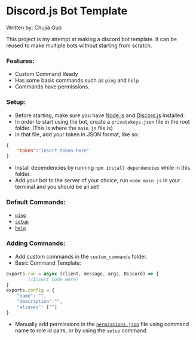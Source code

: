 # Discord.js Bot Template
Written by: Chujia Guo

This project is my attempt at making a discord bot template. It can be reused to make multiple bots without starting from scratch.

### Features:
- Custom Command Ready
- Has some basic commands such as `ping` and `help`
- Commands have permissions.

### Setup:
- Before starting, make sure you have [Node.js](https://nodejs.org/en/download/) and [Discord.js](https://discord.js.org/#/) installed.
- In order to start using the bot, create a `privatekeys.json` file in the root folder. (This is where the `main.js` file is)
- In that file, add your token in JSON format, like so:
```json
{
    "token":"insert-token-here"
}
```
- Install dependencies by running `npm install dependencies` while in this folder.
- Add your bot to the server of your choice, run `node main.js` in your terminal and you should be all set!

### Default Commands:
- [`ping`](./commands/ping.js)
- [`setup`](./commands/setup.js)
- [`help`](./commands/help.js)

### Adding Commands:
- Add custom commands in the `custom_commands` folder.
- Basic Command Template:
```js
exports.run = async (client, message, args, Discord) => {
        //Insert Code Here!
}
exports.config = {
    "name": "",
    "description":"",
    "aliases": [""]
}
```
- Manually add permissions in the [`permissions.json`](./custom_commands/permissions.json) file using command name to role id pairs, or by using the `setup` command.